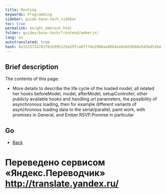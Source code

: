 ```yaml
--- 
title: Routing 
keywords: Programming 
sidebar: guide-base-tech_sidebar 
toc: true 
permalink: en/gbt_embrout.html 
folder: guides/base-tech/frontend/emberjs/ 
lang: en 
autotranslated: true 
hash: 8e153373a701f81b995129a59fca0f774e2908aa98b4ee8e8d3888a545bd52b4 
--- 
```


## Brief description 

The contents of this page: 

* More details to describe the life cycle of the loaded model, all related her hooks beforeModel, model, afterModel, setupController, other publicly available hooks and handling url parameters, the possibility of asynchronous loading, then for example different variants of asynchronous loading data to the serial/parallel, paint work, with promises in General, and Ember.RSVP.Promise in particular 

## Go 

* [Back](gbt_emberjs.html)


 # Переведено сервисом «Яндекс.Переводчик» http://translate.yandex.ru/